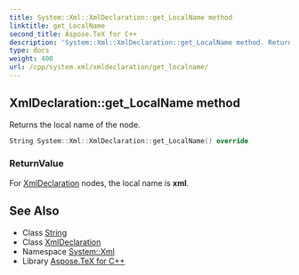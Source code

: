 ```yaml
---
title: System::Xml::XmlDeclaration::get_LocalName method
linktitle: get_LocalName
second_title: Aspose.TeX for C++
description: 'System::Xml::XmlDeclaration::get_LocalName method. Returns the local name of the node in C++.'
type: docs
weight: 400
url: /cpp/system.xml/xmldeclaration/get_localname/
---
```

## XmlDeclaration::get_LocalName method


Returns the local name of the node.

```cpp
String System::Xml::XmlDeclaration::get_LocalName() override
```


### ReturnValue

For [XmlDeclaration](../) nodes, the local name is **xml**.

## See Also

* Class [String](../../../system/string/)
* Class [XmlDeclaration](../)
* Namespace [System::Xml](../../)
* Library [Aspose.TeX for C++](../../../)
